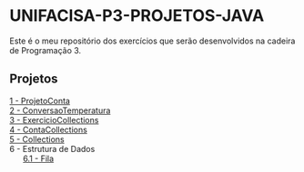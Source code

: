 # UNIFACISA-P3-PROJETOS-JAVA

Este é o meu repositório dos exercícios que serão desenvolvidos na cadeira de Programação 3.

## Projetos
[1 - ProjetoConta](doc/Exercicio1.md)  
[2 - ConversaoTemperatura](doc/Exercicio2.md)  
[3 - ExercicioCollections](doc/Exercicio3.md)  
[4 - ContaCollections](doc/Exercicio4.md)   
[5 - Collections](doc/Exercicio5.md)  
6 - Estrutura de Dados   
&nbsp;&nbsp;&nbsp;&nbsp;&nbsp;&nbsp;[6.1 - Fila](doc/Exercicio6.md)
